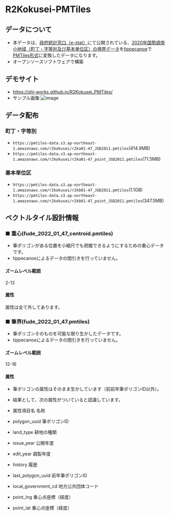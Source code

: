 # R2Kokusei-PMTiles

## データについて
- 本データは、[政府統計窓口（e-stat）](https://www.e-stat.go.jp/)にて公開されている、[2020年国勢調査小地域（町丁・字等別及び基本単位区）の境界データ](https://www.e-stat.go.jp/gis/statmap-search?page=1&type=2&aggregateUnitForBoundary=A&toukeiCode=00200521)を[tippecanoe](https://github.com/felt/tippecanoe)で[PMTiles形式](https://github.com/protomaps/PMTiles)に変換したデータになります。
- オープンソースソフトウェアで構築

## デモサイト
- https://shi-works.github.io/R2Kokusei_PMTiles/
- サンプル画像
![image](https://user-images.githubusercontent.com/71203808/227753143-b5050ccb-3e4d-4b29-8778-5fe4ba2fc3d0.png)

## データ配布
### 町丁・字等別
- `https://pmtiles-data.s3.ap-northeast-1.amazonaws.com/r2kokusei/r2ka01-47_JGD2011.pmtiles`(414.9MB)
- `https://pmtiles-data.s3.ap-northeast-1.amazonaws.com/r2kokusei/r2ka01-47_point_JGD2011.pmtiles`(71.5MB)

### 基本単位区
- `https://pmtiles-data.s3.ap-northeast-1.amazonaws.com/r2kokusei/r2kb01-47_JGD2011.pmtiles`(1.1GB)
- `https://pmtiles-data.s3.ap-northeast-1.amazonaws.com/r2kokusei/r2kb01-47_point_JGD2011.pmtiles`(347.5MB)

## ベクトルタイル設計情報
### ■ 重心(fude_2022_01_47_centroid.pmtiles)
- 筆ポリゴンがある位置を小縮尺でも把握できるようにするための重心データです。
- tippecanoeによるデータの間引きを行っていません。

#### ズームレベル範囲
2-13

#### 属性
属性は全て外してあります。

### ■ 筆界(fude_2022_01_47.pmtiles)
- 筆ポリゴンそのものを可能な限り生かしたデータです。
- tippecanoeによるデータの間引きを行っていません。

#### ズームレベル範囲
12-16

#### 属性
- 筆ポリゴンの属性はそのまま生かしています（前前年筆ポリゴンID以外）。
- 結果として、次の属性がついていると認識しています。

- 属性項目名 名称
- polygon_uuid 筆ポリゴンID
- land_type 耕地の種類
- issue_year 公開年度
- edit_year 調製年度
- history 履歴
- last_polygon_uuid 前年筆ポリゴンID
- local_government_cd 地方公共団体コード
- point_lng 重心点座標（経度）
- point_lat 重心点座標（経度）
